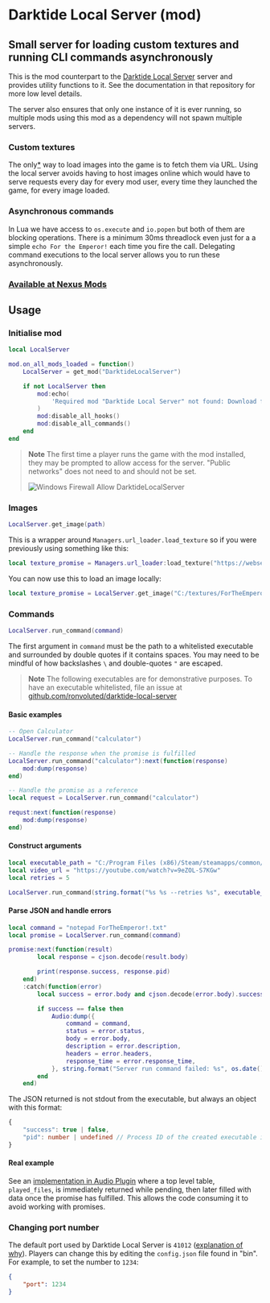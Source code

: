 # Darktide Local Server (mod)

## Small server for loading custom textures and running CLI commands asynchronously

This is the mod counterpart to the [Darktide Local Server](https://github.com/ronvoluted/darktide-local-server) server and provides utility functions to it. See the documentation in that repository for more low level details.

The server also ensures that only one instance of it is ever running, so multiple mods using this mod as a dependency will not spawn multiple servers.

### Custom textures

The only[*](https://github.com/ronvoluted/darktide-local-server#the-only-way-to-load-images) way to load images into the game is to fetch them via URL. Using the local server avoids having to host images online which would have to serve requests every day for every mod user, every time they launched the game, for every image loaded.

### Asynchronous commands

In Lua we have access to `os.execute` and `io.popen` but both of them are blocking operations. There is a minimum 30ms threadlock even just for a a simple `echo For the Emperor!` each time you fire the call. Delegating command executions to the local server allows you to run these asynchronously.

### **[Available at Nexus Mods](https://www.nexusmods.com/warhammer40kdarktide/mods/211)**

## Usage

### Initialise mod
```lua
local LocalServer

mod.on_all_mods_loaded = function()
	LocalServer = get_mod("DarktideLocalServer")

	if not LocalServer then
		mod:echo(
			'Required mod "Darktide Local Server" not found: Download from Nexus Mods and include in mod_load_order.txt'
		)
		mod:disable_all_hooks()
		mod:disable_all_commands()
	end
end
```

> **Note**
> The first time a player runs the game with the mod installed, they may be prompted to allow access for the server. "Public networks" does not need to and should not be set.
>
> ![Windows Firewall Allow DarktideLocalServer](https://github.com/ronvoluted/darktide-mods/blob/main/DarktideLocalServer/WindowsFirewall.png?raw=true)


### Images

```lua
LocalServer.get_image(path)
```

This is a wrapper around `Managers.url_loader.load_texture` so if you were previously using something like this:
```lua
local texture_promise = Managers.url_loader:load_texture("https://webservertextures.dt/ForTheEmperor.png")
```

You can now use this to load an image locally:
```lua
local texture_promise = LocalServer.get_image("C:/textures/ForTheEmperor.png")
```

### Commands

```lua
LocalServer.run_command(command)
```

The first argument in `command` must be the path to a whitelisted executable and surrounded by double quotes if it contains spaces. You may need to be mindful of how backslashes `\` and double-quotes `"` are escaped.

> **Note**
> The following executables are for demonstrative purposes. To have an executable whitelisted, file an issue at [github.com/ronvoluted/darktide-local-server](https://github.com/ronvoluted/darktide-local-server/issues/new?title=Whitelist%20request)

#### Basic examples

```lua
-- Open Calculator
LocalServer.run_command("calculator")

-- Handle the response when the promise is fulfilled
LocalServer.run_command("calculator"):next(function(response)
	mod:dump(response)
end)

-- Handle the promise as a reference
local request = LocalServer.run_command("calculator")

requst:next(function(response)
	mod:dump(response)
end)
```

#### Construct arguments
```lua
local executable_path = "C:/Program Files (x86)/Steam/steamapps/common/Warhammer 40,000 DARKTIDE/mods/YourMod/bin/youtube-dl"
local video_url = "https://youtube.com/watch?v=9eZOL-S7KGw"
local retries = 5

LocalServer.run_command(string.format("%s %s --retries %s", executable_path, video_url, retries))
```

#### Parse JSON and handle errors

```lua
local command = "notepad ForTheEmperor!.txt"
local promise = LocalServer.run_command(command)

promise:next(function(result)
		local response = cjson.decode(result.body)

		print(response.success, response.pid)
	end)
	:catch(function(error)
		local success = error.body and cjson.decode(error.body).success

		if success == false then
			Audio:dump({
				command = command,
				status = error.status,
				body = error.body,
				description = error.description,
				headers = error.headers,
				response_time = error.response_time,
			}, string.format("Server run command failed: %s", os.date()), 2)
		end
	end)
```

The JSON returned is not stdout from the executable, but always an object with this format:

```ts
{
	"success": true | false,
	"pid": number | undefined // Process ID of the created executable instance
}
```

#### Real example

See an [implementation in Audio Plugin](https://github.com/ronvoluted/darktide-mods/blob/main/Audio/scripts/mods/Audio/modules/play_file.lua#L183-L219) where a top level table, `played_files`, is immediately returned while pending, then later filled with data once the promise has fulfilled. This allows the code consuming it to avoid working with promises.

### Changing port number

The default port used by Darktide Local Server is `41012` ([explanation of why](https://github.com/ronvoluted/darktide-local-server#why-is-the-default-port-41012)). Players can change this by editing the `config.json` file found in "bin". For example, to set the number to `1234`:

```json
{
	"port": 1234
}
```
